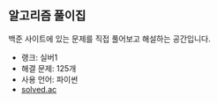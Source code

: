 <h2>알고리즘 풀이집</h2>
백준 사이트에 있는 문제를 직접 풀어보고 해설하는 공간입니다.
<p>
  <ul>
    <li>랭크: 실버1</a></li>
    <li>해결 문제: 125개</li>
    <li>사용 언어: 파이썬</li>
    <li><a href="https://solved.ac/profile/dkfkqldk54">solved.ac</a></li>
  </ul>
</p>

